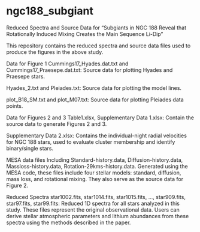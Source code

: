 # ngc188_subgiant
Reduced Spectra and Source Data for
“Subgiants in NGC 188 Reveal that Rotationally Induced Mixing Creates the Main Sequence Li-Dip”

This repository contains the reduced spectra and source data files used to produce the figures in the above study.

Data for Figure 1
Cummings17_Hyades.dat.txt and Cummings17_Praesepe.dat.txt: Source data for plotting Hyades and Praesepe stars.

Hyades_2.txt and Pleiades.txt: Source data for plotting the model lines.

plot_B18_SM.txt and plot_M07.txt: Source data for plotting Pleiades data points.

Data for Figures 2 and 3
Table1.xlsx, Supplementary Data 1.xlsx: Contain the source data to generate Figures 2 and 3.

Supplementary Data 2.xlsx: Contains the individual-night radial velocities for NGC 188 stars, used to evaluate cluster membership and identify binary/single stars.

MESA data files
Including Standard-history.data, Diffusion-history.data, Massloss-history.data, Rotation-29kms-history.data.
Generated using the MESA code, these files include four stellar models: standard, diffusion, mass loss, and rotational mixing. They also serve as the source data for Figure 2.

Reduced Spectra
star1002.fits, star1014.fits, star1015.fits, ..., star909.fits, star97.fits, star99.fits: Reduced 1D spectra for all stars analyzed in this study. These files represent the original observational data.
Users can derive stellar atmospheric parameters and lithium abundances from these spectra using the methods described in the paper.

